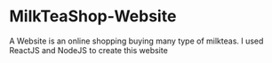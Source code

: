 # MilkTeaShop-Website
A Website is an online shopping buying many type of milkteas. I used ReactJS and NodeJS to create this website 
